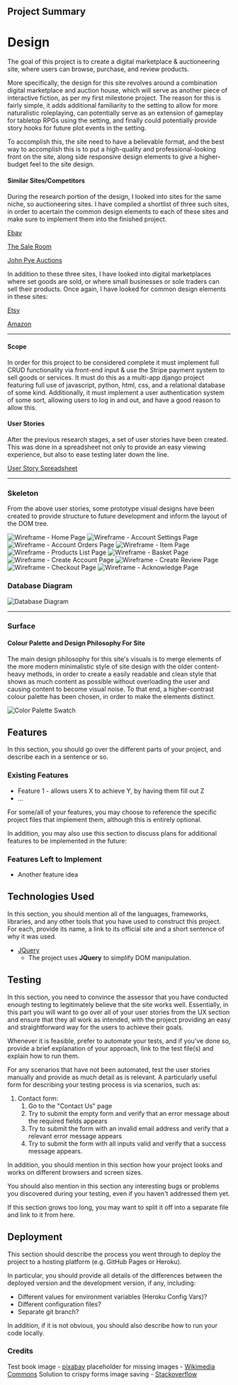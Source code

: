 ## Project Summary

# Design
The goal of this project is to create a digital marketplace & auctioneering site, where users can browse,  purchase, and review products.

More specifically, the design for this site revolves around a combination digital marketplace and auction house, which will serve as another piece of interactive fiction, as per my first milestone project.
The reason for this is fairly simple, it adds additional familiarity to the setting to allow for more naturalistic roleplaying, 
can potentially serve as an extension of gameplay for tabletop RPGs using the setting, and finally could potentially provide story hooks for future plot events in the setting.

To accomplish this, the site need to have a believable format, and the best way to accomplish this is to put a high-quality and professional-looking front on the site,
along side responsive design elements to give a higher-budget feel to the site design.

#### Similar Sites/Competitors
During the research portion of the design, I looked into sites for the same niche, so auctioneering sites. I have compiled a shortlist of three such sites, 
in order to acertain the common design elements to each of these sites and make sure to implement them into the finished project.

[Ebay](https://www.ebay.co.uk/)

[The Sale Room](https://www.the-saleroom.com/en-gb)

[John Pye Auctions](https://www.johnpye.co.uk/)

In addition to these three sites, I have looked into digital marketplaces where set goods are sold, or where small businesses or sole traders can sell their products.
Once again, I have looked for common design elements in these sites:

[Etsy](https://www.etsy.com/)

[Amazon](https://www.amazon.co.uk/)

---
#### Scope

In order for this project to be considered complete it must implement full CRUD functionality via front-end input & use the Stripe payment system to sell goods or services.
It must do this as a multi-app django project featuring full use of javascript, python, html, css, and a relational database of some kind. Additionally, it must implement a user authentication
 system of some sort, allowing users to log in and out, and have a good reason to allow this.

#### User Stories
After the previous research stages, a set of user stories have been created. This was done in a spreadsheet not only to provide an easy viewing experience, but also to ease testing later down the line.

[User Story Spreadsheet](designs/fsf_userstories_v1.xlsx)

---

### Skeleton
From the above user stories, some prototype visual designs have been created to provide structure to future development and inform the layout of the DOM tree.

![Wireframe - Home Page](designs/wireframes/templates/Home.png)
![Wireframe - Account Settings Page](designs/wireframes/templates/AccountSettings.png)
![Wireframe - Account Orders Page](designs/wireframes/templates/AccountPage.png)
![Wireframe - Item Page](designs/wireframes/templates/Item.png)
![Wireframe - Products List Page](designs/wireframes/templates/Products.png)
![Wireframe - Basket Page](designs/wireframes/templates/Basket.png)
![Wireframe - Create Account Page](designs/wireframes/templates/CreateAccount.png)
![Wireframe - Create Review Page](designs/wireframes/templates/CreateReview.png)
![Wireframe - Checkout Page](designs/wireframes/templates/Checkout.png)
![Wireframe - Acknowledge Page](designs/wireframes/templates/Acknowledgement.png)

### Database Diagram
![Database Diagram](designs/wireframes/database/db_er_diagram_v2.png)

--- 

### Surface
#### Colour Palette and Design Philosophy For Site
The main design philosophy for this site's visuals is to merge elements of the more modern minimalistic style of site design with the older content-heavy methods, in order to create a easily readable and clean style that shows as much content as possible without overloading the user and causing content to become visual noise.
To that end, a higher-contrast colour palette has been chosen, in order to make the elements distinct.

![Color Palette Swatch](designs/fsfpalette.png)

## Features

In this section, you should go over the different parts of your project, and describe each in a sentence or so.
 
### Existing Features
- Feature 1 - allows users X to achieve Y, by having them fill out Z
- ...

For some/all of your features, you may choose to reference the specific project files that implement them, although this is entirely optional.

In addition, you may also use this section to discuss plans for additional features to be implemented in the future:

### Features Left to Implement
- Another feature idea

## Technologies Used

In this section, you should mention all of the languages, frameworks, libraries, and any other tools that you have used to construct this project. For each, provide its name, a link to its official site and a short sentence of why it was used.

- [JQuery](https://jquery.com)
    - The project uses **JQuery** to simplify DOM manipulation.


## Testing

In this section, you need to convince the assessor that you have conducted enough testing to legitimately believe that the site works well. Essentially, in this part you will want to go over all of your user stories from the UX section and ensure that they all work as intended, with the project providing an easy and straightforward way for the users to achieve their goals.

Whenever it is feasible, prefer to automate your tests, and if you've done so, provide a brief explanation of your approach, link to the test file(s) and explain how to run them.

For any scenarios that have not been automated, test the user stories manually and provide as much detail as is relevant. A particularly useful form for describing your testing process is via scenarios, such as:

1. Contact form:
    1. Go to the "Contact Us" page
    2. Try to submit the empty form and verify that an error message about the required fields appears
    3. Try to submit the form with an invalid email address and verify that a relevant error message appears
    4. Try to submit the form with all inputs valid and verify that a success message appears.

In addition, you should mention in this section how your project looks and works on different browsers and screen sizes.

You should also mention in this section any interesting bugs or problems you discovered during your testing, even if you haven't addressed them yet.

If this section grows too long, you may want to split it off into a separate file and link to it from here.

## Deployment

This section should describe the process you went through to deploy the project to a hosting platform (e.g. GitHub Pages or Heroku).

In particular, you should provide all details of the differences between the deployed version and the development version, if any, including:
- Different values for environment variables (Heroku Config Vars)?
- Different configuration files?
- Separate git branch?

In addition, if it is not obvious, you should also describe how to run your code locally.

### Credits

Test book image - [pixabay](https://pixabay.com/vectors/book-paper-text-textbook-tome-2026267/)
placeholder for missing images - [Wikimedia Commons](https://commons.wikimedia.org/wiki/File:Placeholder-image.png)
Solution to crispy forms image saving - [Stackoverflow](https://stackoverflow.com/questions/3702465/how-to-copy-inmemoryuploadedfile-object-to-disk/30195605)
